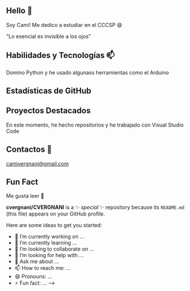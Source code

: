 ## Hello 👋
Soy Cami! Me dedico a estudiar en el CCCSP 😄

"Lo esencial es invisible a los ojos"

## Habilidades y Tecnologías 📫
Domino Python y he usado algunass herramientas como el Arduino

## Estadísticas de GitHub

## Proyectos Destacados
En este momento, he hecho repositorios y he trabajado con Visual Studio Code

## Contactos 💬
camivergnani@gmail.com

## Fun Fact
Me  gusta leer 🌱

**cvergnani/CVERGNANI** is a ✨ _special_ ✨ repository because its `README.md` (this file) appears on your GitHub profile.

Here are some ideas to get you started:

- 🔭 I’m currently working on ...
- 🌱 I’m currently learning ...
- 👯 I’m looking to collaborate on ...
- 🤔 I’m looking for help with ...
- 💬 Ask me about ...
- 📫 How to reach me: ...
- 😄 Pronouns: ...
- ⚡ Fun fact: ...
-->
